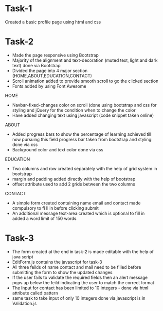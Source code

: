# Task-1
  Created a basic profile page using html and css 
   
# Task-2
  * Made the page responsive using Bootstrap 
  * Majority of the alignment and text-decoration  (muted text, light and dark text) done via Bootstrap
  * Divided the page into 4 major section (HOME,ABOUT,EDUCATION,CONTACT)
  * Scroll animation added to provide smooth scroll to go the clicked section
  * Fonts added by using Font Awesome
  
  HOME
   * Navbar-fixed-changes color on scroll (done using bootstrap and css for styling and jQuery for the condition when to change the color
   * Have added changing text using javascript (code snippet taken online)
    
  ABOUT
   * Added progress bars to show the percentage of learning achieved till now pursuing this field progress bar taken from bootstrap and styling done via css
   * Background color and text color done via css
    
  EDUCATION
   * Two columns and row created separately with the help of grid system in bootstrap 
   * margin and padding added directly with the help of bootstrap
   * offset attribute used to add 2 grids between the two columns
    
  CONTACT
   * A simple form created containing name email and contact made compulsory to fi ll in before clicking submit
   * An additional message text-area created which is optional to fill in added a word limit of 150 words
    
# Task-3
   * The form created at the end in task-2 is made editable with the help of java script 
   * EditForm.js contains the javascript for task-3
   * All three feilds of name contact and mail need to be filled before submitting the form to show the updated changes
   * If the user fails to validate the required fields then an alert message pops up below the feild indicating the user to match the correct format
   * The Input for contact has been limited to 10 integers - done via html attribute called pattern 
   * same task to take input of only 10 integers done via javascript is in Validation.js
    
   
    

